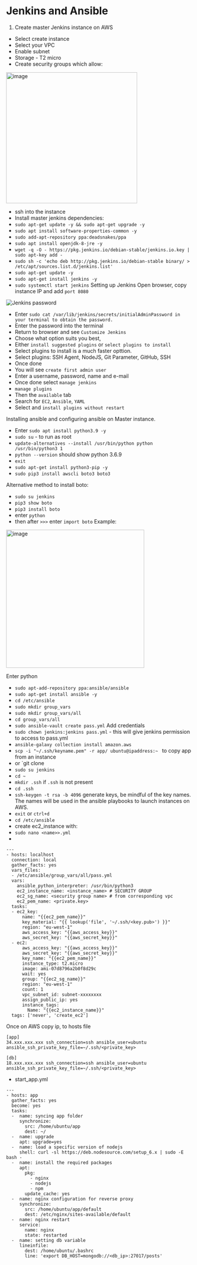 # Jenkins and Ansible

1) Create master Jenkins instance on AWS
  - Select create instance
  - Select your VPC
  - Enable subnet
  - Storage - T2 micro
  - Create security groups which allow:
  
  <img width="354" alt="image" src="https://user-images.githubusercontent.com/98215575/155800123-cdab26f8-80a0-4292-8519-67c6afb94a68.png">

- ssh into the instance
- Install master jenkins dependencies:
-  `sudo apt-get update -y && sudo apt-get upgrade -y`
-  `sudo apt install software-properties-common -y`
-  `sudo add-apt-repository ppa:deadsnakes/ppa`
-  `sudo apt install openjdk-8-jre -y`
-  `wget -q -O - https://pkg.jenkins.io/debian-stable/jenkins.io.key | sudo apt-key add -`
-  `sudo sh -c 'echo deb http://pkg.jenkins.io/debian-stable binary/ > /etc/apt/sources.list.d/jenkins.list'`
-  `sudo apt-get update -y`
-  `sudo apt-get install jenkins -y`
-  `sudo systemctl start jenkins`
Setting up Jenkins
Open browser, copy instance IP and add `port 8080`
  
  ![Jenkins password](https://user-images.githubusercontent.com/98215575/155801661-f6d5b10b-209a-4dd5-a4e0-cae312a00d8d.png)

- Enter `sudo cat /var/lib/jenkins/secrets/initialAdminPassword in your terminal to obtain the password.`
- Enter the password into the terminal
- Return to browser and see `Customize Jenkins`
- Choose what option suits you best, 
- Either `install suggested plugins` or `select plugins to install`
- Select plugins to install is a much faster opttion.
- Select plugins: SSH Agent, NodeJS, Git Parameter, GitHub, SSH
- Once done
- You will see `create first admin user`
- Enter a username, password, name and e-mail
- Once done select `manage jenkins`
- `manage plugins`
- Then the `available` tab
- Search for `EC2`, `Ansible`, `YAML`
- Select and `install plugins without restart`

Installing ansible and configuring ansible on Master instance.
- Enter `sudo apt install python3.9 -y`
- `sudo su` - to run as root
- `update-alternatives --install /usr/bin/python python /usr/bin/python3 1`
- `python --version` should show python 3.6.9
- `exit` 
- `sudo apt-get install python3-pip -y`
- `sudo pip3 install awscli boto3 boto3`

Alternative method to install boto:
- `sudo su jenkins`
- `pip3 show boto`
- `pip3 install boto`
- enter `python`
- then after `>>>` enter `import boto`
Example:

<img width="373" alt="image" src="https://user-images.githubusercontent.com/98215575/155805035-b4fff6e0-6e8a-45b0-bb47-b44b351d59fa.png">


Enter python
- `sudo apt-add-repository ppa:ansible/ansible`
- `sudo apt-get install ansible -y`
- `cd /etc/ansible`
- `sudo mkdir group_vars`
- `sudo mkdir group_vars/all`
- `cd group_vars/all`
- `sudo ansible-vault create pass.yml` Add credentials
- `sudo chown jenkins:jenkins pass.yml` - this will give jenkins permission to access to pass.yml
- `ansible-galaxy collection install amazon.aws`
- `scp -i "~/.ssh/keyname.pem" -r app/ ubuntu@ipaddress:~ ` to copy app from an instance
- or `git clone <link of relevant app>
- `sudo su jenkins` 
- `cd ~`
- `mkdir .ssh` if `.ssh` is not present
- `cd .ssh`
- `ssh-keygen -t rsa -b 4096` generate keys, be mindful of the key names. The names will be used in the ansible playbooks to launch instances on AWS.
- `exit` or `ctrl+d`
- `cd /etc/ansible` 
- create ec2_instance with:
- `sudo nano <name>>.yml`
- 
```
---
- hosts: localhost
  connection: local
  gather_facts: yes
  vars_files:
  - /etc/ansible/group_vars/all/pass.yml
  vars:
    ansible_python_interpreter: /usr/bin/python3
    ec2_instance_name: <instance_name> # SECURITY GROUP 
    ec2_sg_name: <security group name> # from corresponding vpc
    ec2_pem_name: <private.key>
  tasks:
  - ec2_key:
      name: "{{ec2_pem_name}}"
      key_material: "{{ lookup('file', '~/.ssh/<key.pub>') }}"
      region: "eu-west-1"
      aws_access_key: "{{aws_access_key}}"
      aws_secret_key: "{{aws_secret_key}}"
  - ec2:
      aws_access_key: "{{aws_access_key}}"
      aws_secret_key: "{{aws_secret_key}}"
      key_name: "{{ec2_pem_name}}"
      instance_type: t2.micro
      image: ami-07d8796a2b0f8d29c
      wait: yes
      group: "{{ec2_sg_name}}"
      region: "eu-west-1"
      count: 1
      vpc_subnet_id: subnet-xxxxxxxx
      assign_public_ip: yes
      instance_tags:
        Name: "{{ec2_instance_name}}"
  tags: ['never', 'create_ec2']

``` 




Once on AWS copy ip, to hosts file
```
[app]
34.xxx.xxx.xxx ssh_connection=ssh ansible_user=ubuntu ansible_ssh_private_key_file=~/.ssh/<private_key>

[db]
18.xxx.xxx.xxx ssh_connection=ssh ansible_user=ubuntu ansible_ssh_private_key_file=~/.ssh/<private_key>

```

- start_app.yml
```
---
- hosts: app
  gather_facts: yes
  become: yes
  tasks:
  -  name: syncing app folder
     synchronize:
       src: /home/ubuntu/app
       dest: ~/
  -  name: upgrade
     apt: upgrade=yes
  -  name: load a specific version of nodejs
     shell: curl -sl https://deb.nodesource.com/setup_6.x | sudo -E bash -
  -  name: install the required packages
     apt:
       pkg:
         - nginx
         - nodejs
         - npm
       update_cache: yes
  -  name: nginx configuration for reverse proxy
     synchronize:
       src: /home/ubuntu/app/default
       dest: /etc/nginx/sites-available/default
  -  name: nginx restart
     service:
       name: nginx
       state: restarted
  -  name: setting db variable
     lineinfile:
       dest: /home/ubuntu/.bashrc
       line: 'export DB_HOST=mongodb://<db_ip>:27017/posts'

```

